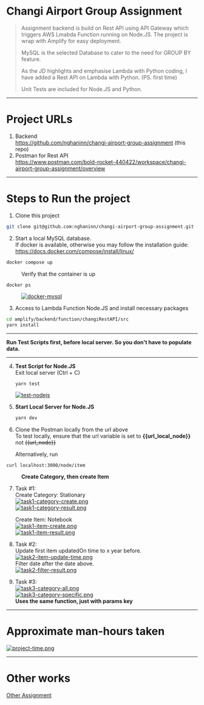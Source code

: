 # Changi Airport Group Assignment

>Assignment backend is build on Rest API using API Gateway which triggers AWS Lmabda Function running on Node.JS.
>The project is wrap with Amplify for easy deployment.
>
>MySQL is the selected Database to cater to the need for GROUP BY feature.
>
>As the JD highlights and emphasise Lambda with Python coding, I have added a Rest API on Lambda with Python. (PS. first time)
>
>Unit Tests are included for Node.JS and Python.

----

# Project URLs
1. Backend  
   https://github.com/nghaninn/changi-airport-group-assignment (this repo)
2. Postman for Rest API  
   https://www.postman.com/bold-rocket-440422/workspace/changi-airport-group-assignment/overview

----

# Steps to Run the project

1. Clone this project

```bash
git clone git@github.com:nghaninn/changi-airport-group-assignment.git
```

2. Start a local MySQL database.  
If docker is available, otherwise you may follow the installation guide: https://docs.docker.com/compose/install/linux/
```bash
docker compose up
```
&nbsp;&nbsp;&nbsp;&nbsp;&nbsp;&nbsp;&nbsp;&nbsp;&nbsp;&nbsp;Verify that the container is up
```bash
docker ps
```
&nbsp;&nbsp;&nbsp;&nbsp;&nbsp;&nbsp;&nbsp;&nbsp;&nbsp;&nbsp;[![docker-mysql](https://github.com/nghaninn/changi-airport-group-assignment/image/docker-mysql.png)](https://github.com/nghaninn/changi-airport-group-assignment/image/docker-mysql.png)  

3. Access to Lambda Function Node.JS and install necessary packages

```bash
cd amplify/backend/function/changiRestAPI/src
yarn install
```

----
**Run Test Scripts first, before local server. So you don't have to populate data.**

----

4. **Test Script for Node.JS**  
   Exit local server (Ctrl + C)
   ```
   yarn test
   ```
   [![test-nodejs](https://github.com/nghaninn/changi-airport-group-assignment/image/test-nodejs.png)](https://github.com/nghaninn/changi-airport-group-assignment/image/test-nodejs.png)  

  
5. **Start Local Server for Node.JS**  
    ```bash
    yarn dev
    ```

6. Clone the Postman locally from the url above  
   To test locally, ensure that the url variable is set to **{{url_local_node}}** not ~~{{url_node}}~~  

   Alternatively, run
```
curl localhost:3000/node/item
```

&nbsp;&nbsp;&nbsp;&nbsp;&nbsp;&nbsp;&nbsp;&nbsp;&nbsp;&nbsp;**Create Category, then create Item**

7. Task #1:  
   Create Category: Stationary  
   [![task1-category-create.png](https://github.com/nghaninn/changi-airport-group-assignment/image/task1-category-create.png)](https://github.com/nghaninn/changi-airport-group-assignment/image/task1-category-create.png)  
   [![task1-category-result.png](https://github.com/nghaninn/changi-airport-group-assignment/image/task1-category-result.png)](https://github.com/nghaninn/changi-airport-group-assignment/image/task1-category-result.png)  

   Create Item: Notebook  
   [![task1-item-create.png](https://github.com/nghaninn/changi-airport-group-assignment/image/task1-item-create.png)](https://github.com/nghaninn/changi-airport-group-assignment/image/task1-item-create.png)  
   [![task1-item-result.png](https://github.com/nghaninn/changi-airport-group-assignment/image/task1-item-result.png)](https://github.com/nghaninn/changi-airport-group-assignment/image/task1-item-result.png)  

8. Task #2:  
   Update first item updatedOn time to x year before.
   [![task2-item-update-time.png](https://github.com/nghaninn/changi-airport-group-assignment/image/task2-item-update-time.png)](https://github.com/nghaninn/changi-airport-group-assignment/image/task2-item-update-time.png)  
   Filter date after the date above.  
   [![task2-filter-result.png](https://github.com/nghaninn/changi-airport-group-assignment/image/task2-filter-result.png)](https://github.com/nghaninn/changi-airport-group-assignment/image/task2-filter-result.png)  

9. Task #3:  
   [![task3-category-all.png](https://github.com/nghaninn/changi-airport-group-assignment/image/task3-category-all.png)](https://github.com/nghaninn/changi-airport-group-assignment/image/task3-category-all.png)  
   [![task3-category-specific.png](https://github.com/nghaninn/changi-airport-group-assignment/image/task3-category-specific.png)](https://github.com/nghaninn/changi-airport-group-assignment/image/task3-category-specific.png)  
   **Uses the same function, just with params key**
   
----

# Approximate man-hours taken
   [![project-time.png](https://github.com/nghaninn/changi-airport-group-assignment/image/project-time.png)](https://github.com/nghaninn/changi-airport-group-assignment/image/project-time.png)  

----

# Other works
[Other Assignment](https://github.com/nghaninn/nghaninn/blob/main/projects/README.md)
